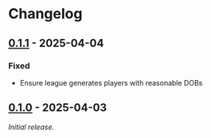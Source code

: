 # Changelog

## [0.1.1] - 2025-04-04

### Fixed

- Ensure league generates players with reasonable DOBs


## [0.1.0] - 2025-04-03

_Initial release._



[0.1.1]: https://github.com/fourtreestech/ilc-provider/releases/tag/v0.1.1

[0.1.0]: https://github.com/fourtreestech/ilc-provider/releases/tag/v0.1.0
